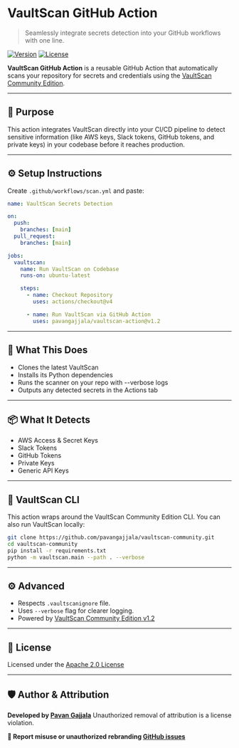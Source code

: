 # VaultScan GitHub Action

> Seamlessly integrate secrets detection into your GitHub workflows with one line.

[![Version](https://img.shields.io/badge/VaultScan-v1.2-blue)](https://github.com/pavangajjala/vaultscan-community)
[![License](https://img.shields.io/badge/License-Apache_2.0-blue.svg)](LICENSE)

**VaultScan GitHub Action** is a reusable GitHub Action that automatically scans your repository for secrets and credentials using the [VaultScan Community Edition](https://github.com/pavangajjala/vaultscan-community).

---

## 📌 Purpose

This action integrates VaultScan directly into your CI/CD pipeline to detect sensitive information (like AWS keys, Slack tokens, GitHub tokens, and private keys) in your codebase before it reaches production.

---

## ⚙️ Setup Instructions

Create `.github/workflows/scan.yml` and paste:

```yaml
name: VaultScan Secrets Detection

on:
  push:
    branches: [main]
  pull_request:
    branches: [main]

jobs:
  vaultscan:
    name: Run VaultScan on Codebase
    runs-on: ubuntu-latest

    steps:
      - name: Checkout Repository
        uses: actions/checkout@v4

      - name: Run VaultScan via GitHub Action
        uses: pavangajjala/vaultscan-action@v1.2
```

---
## 🧪 What This Does
- Clones the latest VaultScan
- Installs its Python dependencies
- Runs the scanner on your repo with --verbose logs
- Outputs any detected secrets in the Actions tab

---
## 📦 What It Detects
- AWS Access & Secret Keys
- Slack Tokens
- GitHub Tokens
- Private Keys
- Generic API Keys
---

## 🔗 VaultScan CLI
This action wraps around the VaultScan Community Edition CLI. You can also run VaultScan locally:

```bash
git clone https://github.com/pavangajjala/vaultscan-community.git
cd vaultscan-community
pip install -r requirements.txt
python -m vaultscan.main --path . --verbose
```
---

## ⚙️ Advanced

- Respects `.vaultscanignore` file.
- Uses `--verbose` flag for clearer logging.
- Powered by [VaultScan Community Edition v1.2](https://github.com/pavangajjala/vaultscan-community/tree/v1.2)

---

## 📜 License

Licensed under the [Apache 2.0 License](LICENSE)

---
## 🛡️ Author & Attribution

**Developed by [Pavan Gajjala](https://github.com/pavangajjala)**
Unauthorized removal of attribution is a license violation.

**📣 Report misuse or unauthorized rebranding [GitHub issues](https://github.com/pavangajjala/vaultscan-action/issues)**
